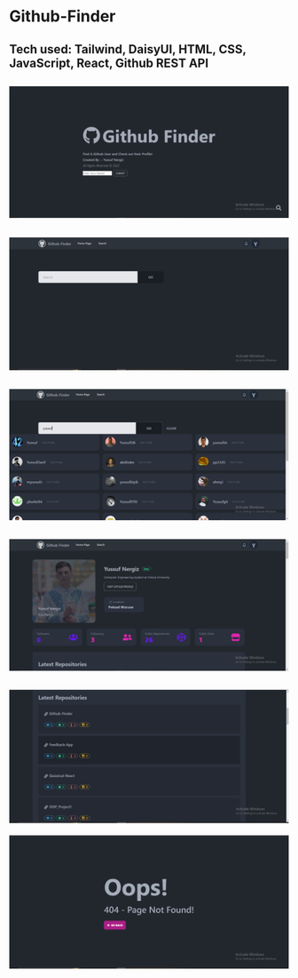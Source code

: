 # Github-Finder

## Tech used: Tailwind, DaisyUI, HTML, CSS, JavaScript, React, Github REST API


![](images/home.PNG)
------------------------------
![](images/search.PNG)
------------------------------
![](images/yussuf.PNG)
------------------------------
![](images/profile.PNG)
------------------------------
![](images/repos.PNG)
------------------------------
![](images/notfound.PNG)

